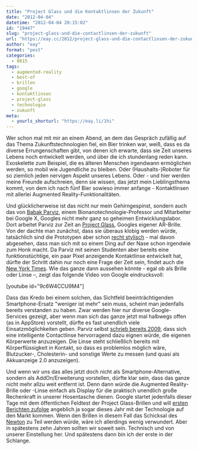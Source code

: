 ```yaml
---
title: "Project Glass und die Kontaktlinsen der Zukunft"
date: "2012-04-04"
datetime: "2012-04-04 20:15:02"
id: "19447"
slug: "project-glass-und-die-contactlinsen-der-zukunft"
url: "https://eay.cc/2012/project-glass-und-die-contactlinsen-der-zukunft/"
author: "eay"
format: "post"
categories:
  - 0815
tags:
  - augmented-reality
  - best-of
  - brillen
  - google
  - kontaktlinsen
  - project-glass
  - technologie
  - zukunft
meta:
  - yourls_shorturl: "https://eay.li/1hi"
---
```


Wer schon mal mit mir an einem Abend, an dem das Gespräch zufällig auf das Thema Zukunftstechnologien fiel, ein Bier trinken war, weiß, dass es da diverse Errungenschaften gibt, von denen ich erwarte, dass sie Zeit unseres Lebens noch entwickelt werden, und über die ich stundenlang reden kann. Exoskelette zum Beispiel, die es älteren Menschen irgendwann ermöglichen werden, so mobil wie Jugendliche zu bleiben. Oder (Haushalts-)Roboter für so ziemlich jeden nervigen Aspekt unseres Lebens. Oder - und hier werden meine Freunde aufschreien, denn sie wissen, das jetzt mein Lieblingsthema kommt, von dem ich nach fünf Bier sowieso immer anfange - Kontaktlinsen mit allerlei Augmented Reality-Funktionalitäten.

Und glücklicherweise ist das nicht nur mein Gehirngespinst, sondern auch das von [Babak Parviz](http://www.ee.washington.edu/faculty/parviz_babak/), einem Bionanotechnologie-Professor und Mitarbeiter bei Google X, Googles nicht mehr ganz so geheimen Entwicklungslabor. Dort arbeitet Parviz zur Zeit an [Project Glass](https://plus.google.com/111626127367496192147/posts), Googles eigener AR-Brille. Von der dachte man zunächst, dass sie überaus klobig werden würde, tatsächlich sind die Prototypen aber schon [recht stylisch](https://plus.google.com/photos/111626127367496192147/albums/5727545252645641169) - mal davon abgesehen, dass man sich mit so einem Ding auf der Nase schon irgendwie zum Honk macht. Da Parviz mit seinen Studenten aber bereits eine funktionstüchtige, ein paar Pixel anzeigende Kontaktlinse entwickelt hat, dürfte der Schritt dahin nur noch eine Frage der Zeit sein, findet auch die [New York Times](http://bits.blogs.nytimes.com/2012/04/04/google-begins-testing-its-augmented-reality-glasses/). Wie das ganze dann aussehen könnte - egal ob als Brille oder Linse –, zeigt das folgende Video von Google eindrucksvoll:

\[youtube id="9c6W4CCU9M4"\]

Dass das Kredo bei einem solchen, das Sichtfeld beeinträchtigenden Smartphone-Ersatz "weniger ist mehr" sein muss, scheint man jedenfalls bereits verstanden zu haben. Zwar werden hier nur diverse Google-Services gezeigt, aber wenn man sich das ganze jetzt mal halbwegs offen (as in AppStore) vorstellt, dürfte es fast unendlich viele Einsatzmöglichkeiten geben. Parviz selbst [schrieb bereits 2009](http://spectrum.ieee.org/biomedical/bionics/augmented-reality-in-a-contact-lens/0), dass sich eine intelligente Contactlinse hervorragend dazu eignen würde, die eigenen Körperwerte anzuzeigen. Die Linse steht schließlich bereits mit Körperflüssigkeit in Kontakt, so dass es problemlos möglich wäre, Blutzucker-, Cholesterin- und sonstige Werte zu messen (und quasi als Akkuanzeige 2.0 anzuzeigen).

Und wenn wir uns das alles jetzt doch nicht als Smartphone-Alternative, sondern als AddOn/Erweiterung vorstellen, dürfte klar sein, dass das ganze nicht mehr allzu weit entfernt ist. Denn dann würde die Augmented Reality-Brille oder -Linse einfach als Display für die praktisch unendlich große Rechenkraft in unserer Hosentasche dienen. Google startet jedenfalls dieser Tage mit dem öffentlichen Feldtest der Project Glass-Brillen und will [ersten Berichten zufolge](http://www.zeit.de/digital/internet/2012-02/google-brille-augmented-reality) angeblich ja sogar dieses Jahr mit der Technologie auf den Markt kommen. Wenn den Brillen in diesem Fall das Schicksal des [Newton](http://de.wikipedia.org/wiki/Newton_(PDA)) zu Teil werden würde, wäre ich allerdings wenig verwundert. Aber in spätestens zehn Jahren sollten wir soweit sein. Technisch und von unserer Einstellung her. Und spätestens dann bin ich der erste in der Schlange.
